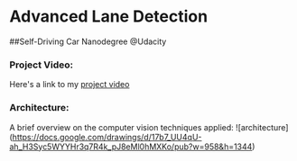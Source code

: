# Advanced Lane Detection

##Self-Driving Car Nanodegree @Udacity

### Project Video:
Here's a link to my [project video](https://youtu.be/mrCgdITpRts)

### Architecture:
A brief overview on the computer vision techniques applied:
![architecture] (https://docs.google.com/drawings/d/17b7_UU4qU-ah_H3Syc5WYYHr3q7R4k_pJ8eMl0hMXKo/pub?w=958&h=1344)
